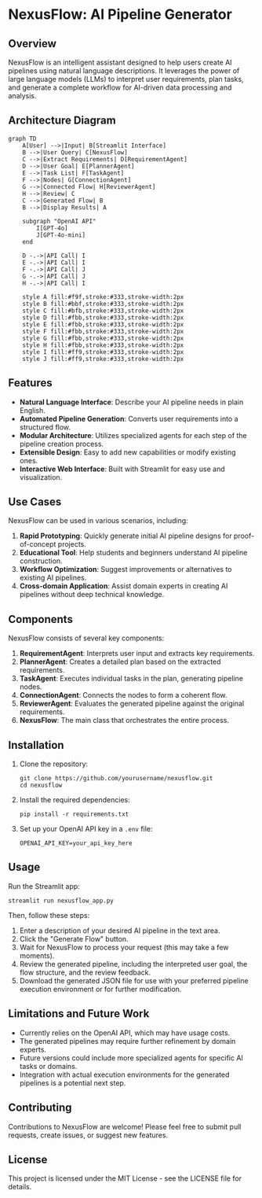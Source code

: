 # NexusFlow: AI Pipeline Generator

## Overview

NexusFlow is an intelligent assistant designed to help users create AI pipelines using natural language descriptions. It leverages the power of large language models (LLMs) to interpret user requirements, plan tasks, and generate a complete workflow for AI-driven data processing and analysis.

## Architecture Diagram
```
graph TD
    A[User] -->|Input| B[Streamlit Interface]
    B -->|User Query| C[NexusFlow]
    C -->|Extract Requirements| D[RequirementAgent]
    D -->|User Goal| E[PlannerAgent]
    E -->|Task List| F[TaskAgent]
    F -->|Nodes| G[ConnectionAgent]
    G -->|Connected Flow| H[ReviewerAgent]
    H -->|Review| C
    C -->|Generated Flow| B
    B -->|Display Results| A

    subgraph "OpenAI API"
        I[GPT-4o]
        J[GPT-4o-mini]
    end

    D -.->|API Call| I
    E -.->|API Call| I
    F -.->|API Call| J
    G -.->|API Call| J
    H -.->|API Call| I

    style A fill:#f9f,stroke:#333,stroke-width:2px
    style B fill:#bbf,stroke:#333,stroke-width:2px
    style C fill:#bfb,stroke:#333,stroke-width:2px
    style D fill:#fbb,stroke:#333,stroke-width:2px
    style E fill:#fbb,stroke:#333,stroke-width:2px
    style F fill:#fbb,stroke:#333,stroke-width:2px
    style G fill:#fbb,stroke:#333,stroke-width:2px
    style H fill:#fbb,stroke:#333,stroke-width:2px
    style I fill:#ff9,stroke:#333,stroke-width:2px
    style J fill:#ff9,stroke:#333,stroke-width:2px
```
## Features

- **Natural Language Interface**: Describe your AI pipeline needs in plain English.
- **Automated Pipeline Generation**: Converts user requirements into a structured flow.
- **Modular Architecture**: Utilizes specialized agents for each step of the pipeline creation process.
- **Extensible Design**: Easy to add new capabilities or modify existing ones.
- **Interactive Web Interface**: Built with Streamlit for easy use and visualization.

## Use Cases

NexusFlow can be used in various scenarios, including:

1. **Rapid Prototyping**: Quickly generate initial AI pipeline designs for proof-of-concept projects.
2. **Educational Tool**: Help students and beginners understand AI pipeline construction.
3. **Workflow Optimization**: Suggest improvements or alternatives to existing AI pipelines.
4. **Cross-domain Application**: Assist domain experts in creating AI pipelines without deep technical knowledge.

## Components

NexusFlow consists of several key components:

1. **RequirementAgent**: Interprets user input and extracts key requirements.
2. **PlannerAgent**: Creates a detailed plan based on the extracted requirements.
3. **TaskAgent**: Executes individual tasks in the plan, generating pipeline nodes.
4. **ConnectionAgent**: Connects the nodes to form a coherent flow.
5. **ReviewerAgent**: Evaluates the generated pipeline against the original requirements.
6. **NexusFlow**: The main class that orchestrates the entire process.

## Installation

1. Clone the repository:
   ```
   git clone https://github.com/yourusername/nexusflow.git
   cd nexusflow
   ```

2. Install the required dependencies:
   ```
   pip install -r requirements.txt
   ```

3. Set up your OpenAI API key in a `.env` file:
   ```
   OPENAI_API_KEY=your_api_key_here
   ```

## Usage

Run the Streamlit app:

```
streamlit run nexusflow_app.py
```

Then, follow these steps:

1. Enter a description of your desired AI pipeline in the text area.
2. Click the "Generate Flow" button.
3. Wait for NexusFlow to process your request (this may take a few moments).
4. Review the generated pipeline, including the interpreted user goal, the flow structure, and the review feedback.
5. Download the generated JSON file for use with your preferred pipeline execution environment or for further modification.

## Limitations and Future Work

- Currently relies on the OpenAI API, which may have usage costs.
- The generated pipelines may require further refinement by domain experts.
- Future versions could include more specialized agents for specific AI tasks or domains.
- Integration with actual execution environments for the generated pipelines is a potential next step.

## Contributing

Contributions to NexusFlow are welcome! Please feel free to submit pull requests, create issues, or suggest new features.

## License

This project is licensed under the MIT License - see the LICENSE file for details.

